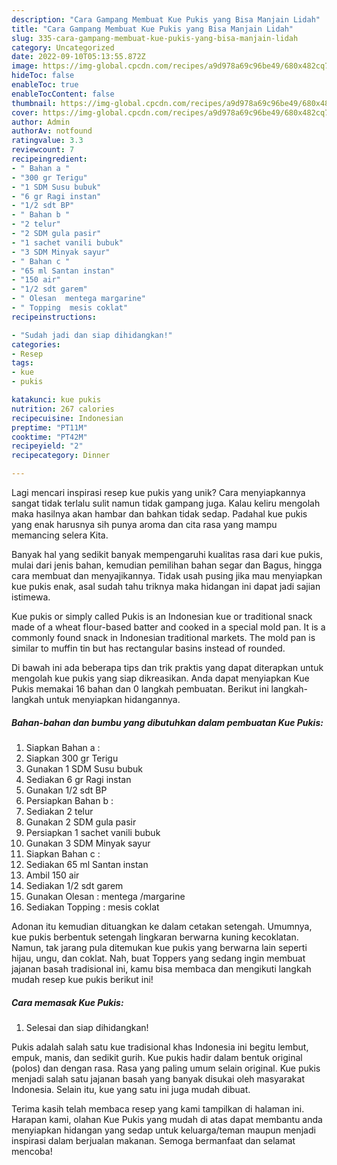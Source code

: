 ```yaml
---
description: "Cara Gampang Membuat Kue Pukis yang Bisa Manjain Lidah"
title: "Cara Gampang Membuat Kue Pukis yang Bisa Manjain Lidah"
slug: 335-cara-gampang-membuat-kue-pukis-yang-bisa-manjain-lidah
category: Uncategorized
date: 2022-09-10T05:13:55.872Z
image: https://img-global.cpcdn.com/recipes/a9d978a69c96be49/680x482cq70/kue-pukis-foto-resep-utama.jpg
hideToc: false
enableToc: true
enableTocContent: false
thumbnail: https://img-global.cpcdn.com/recipes/a9d978a69c96be49/680x482cq70/kue-pukis-foto-resep-utama.jpg
cover: https://img-global.cpcdn.com/recipes/a9d978a69c96be49/680x482cq70/kue-pukis-foto-resep-utama.jpg
author: Admin
authorAv: notfound
ratingvalue: 3.3
reviewcount: 7
recipeingredient:
- " Bahan a "
- "300 gr Terigu"
- "1 SDM Susu bubuk"
- "6 gr Ragi instan"
- "1/2 sdt BP"
- " Bahan b "
- "2 telur"
- "2 SDM gula pasir"
- "1 sachet vanili bubuk"
- "3 SDM Minyak sayur"
- " Bahan c "
- "65 ml Santan instan"
- "150 air"
- "1/2 sdt garem"
- " Olesan  mentega margarine"
- " Topping  mesis coklat"
recipeinstructions:

- "Sudah jadi dan siap dihidangkan!"
categories:
- Resep
tags:
- kue
- pukis

katakunci: kue pukis 
nutrition: 267 calories
recipecuisine: Indonesian
preptime: "PT11M"
cooktime: "PT42M"
recipeyield: "2"
recipecategory: Dinner

---
```





Lagi mencari inspirasi resep kue pukis yang unik? Cara menyiapkannya sangat tidak terlalu sulit namun tidak gampang juga. Kalau keliru mengolah maka hasilnya akan hambar dan bahkan tidak sedap. Padahal kue pukis yang enak harusnya sih punya aroma dan cita rasa yang mampu memancing selera Kita.





Banyak hal yang sedikit banyak mempengaruhi kualitas rasa dari kue pukis, mulai dari jenis bahan, kemudian pemilihan bahan segar dan Bagus, hingga cara membuat dan menyajikannya. Tidak usah pusing jika mau menyiapkan kue pukis enak,      asal sudah tahu triknya maka hidangan ini dapat jadi sajian istimewa.














Kue pukis or simply called Pukis is an Indonesian kue or traditional snack made of a wheat flour-based batter and cooked in a special mold pan. It is a commonly found snack in Indonesian traditional markets. The mold pan is similar to muffin tin but has rectangular basins instead of rounded.






Di bawah ini ada beberapa tips dan trik praktis yang dapat diterapkan untuk mengolah kue pukis yang siap dikreasikan. Anda dapat menyiapkan Kue Pukis memakai 16 bahan dan 0 langkah pembuatan. Berikut ini langkah-langkah untuk menyiapkan hidangannya.

<!--inarticleads1-->

##### Bahan-bahan dan bumbu yang dibutuhkan dalam pembuatan Kue Pukis:

1. Siapkan  Bahan a :
1. Siapkan 300 gr Terigu
1. Gunakan 1 SDM Susu bubuk
1. Sediakan 6 gr Ragi instan
1. Gunakan 1/2 sdt BP
1. Persiapkan  Bahan b :
1. Sediakan 2 telur
1. Gunakan 2 SDM gula pasir
1. Persiapkan 1 sachet vanili bubuk
1. Gunakan 3 SDM Minyak sayur
1. Siapkan  Bahan c :
1. Sediakan 65 ml Santan instan
1. Ambil 150 air
1. Sediakan 1/2 sdt garem
1. Gunakan  Olesan : mentega /margarine
1. Sediakan  Topping : mesis coklat


Adonan itu kemudian dituangkan ke dalam cetakan setengah. Umumnya, kue pukis berbentuk setengah lingkaran berwarna kuning kecoklatan. Namun, tak jarang pula ditemukan kue pukis yang berwarna lain seperti hijau, ungu, dan coklat. Nah, buat Toppers yang sedang ingin membuat jajanan basah tradisional ini, kamu bisa membaca dan mengikuti langkah mudah resep kue pukis berikut ini! 

<!--inarticleads2-->

##### Cara memasak Kue Pukis:


1. Selesai dan siap dihidangkan!

Pukis adalah salah satu kue tradisional khas Indonesia ini begitu lembut, empuk, manis, dan sedikit gurih. Kue pukis hadir dalam bentuk original (polos) dan dengan rasa. Rasa yang paling umum selain original. Kue pukis menjadi salah satu jajanan basah yang banyak disukai oleh masyarakat Indonesia. Selain itu, kue yang satu ini juga mudah dibuat. 

Terima kasih telah membaca resep yang kami tampilkan di halaman ini. Harapan kami, olahan Kue Pukis yang mudah di atas dapat membantu anda menyiapkan hidangan yang sedap untuk keluarga/teman maupun menjadi inspirasi dalam berjualan makanan. Semoga bermanfaat dan selamat mencoba!
